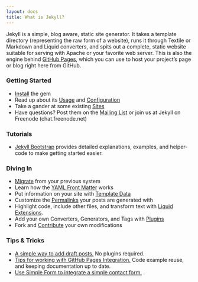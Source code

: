 ```yaml
---
layout: docs
title: What is Jekyll?
---
```


Jekyll is a simple, blog aware, static site generator. It takes a
template directory (representing the raw form of a website), runs it
through Textile or Markdown and Liquid converters, and spits out a
complete, static website suitable for serving with Apache or your
favorite web server. This is also the engine behind [GitHub
Pages](http://pages.github.com), which you can use to host your
project’s page or blog right here from GitHub.

### Getting Started

- [Install]() the gem
- Read up about its [Usage]() and [Configuration]()
- Take a gander at some existing [Sites]()
- Have questions? Post them on the [Mailing
  List](http://groups.google.com/group/jekyll-rb) or join us at Jekyll on Freenode (chat.freenode.net)

### Tutorials

- [Jekyll Bootstrap](http://jekyllbootstrap.com) provides detailed explanations, examples, and helper-code to make
getting started easier.

### Diving In

- [Migrate]() from your previous system
- Learn how the [YAML Front Matter]() works
- Put information on your site with [Template Data]()
- Customize the [Permalinks]() your posts are generated with
- Highlight code, include other files, and transform text with
  [Liquid Extensions]().
- Add your own Converters, Generators, and Tags with [Plugins]()
- Fork and [Contribute]() your own modifications

### Tips & Tricks

- [A simple way to add draft posts.](https://gist.github.com/2870636)
  No plugins required.
- [Tips for working with GitHub Pages
  Integration.](https://gist.github.com/2890453) Code example reuse,
  and keeping documentation up to date.
- [Use Simple Form to integrate a simple contact
  form.](http://getsimpleform.com/) .
